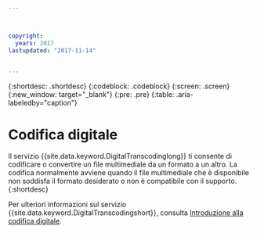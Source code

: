 ```yaml
---



copyright:
  years: 2017
lastupdated: "2017-11-14"


---
```


{:shortdesc: .shortdesc}
{:codeblock: .codeblock}
{:screen: .screen}
{:new_window: target="_blank"}
{:pre: .pre}
{:table: .aria-labeledby="caption"}


# Codifica digitale

Il servizio {{site.data.keyword.DigitalTranscodinglong}} ti consente di codificare o convertire un file multimediale da un formato a un altro. La codifica normalmente avviene quando il file multimediale che è disponibile non soddisfa il formato desiderato o non è compatibile con il supporto.
{:shortdesc}

Per ulteriori informazioni sul servizio {{site.data.keyword.DigitalTranscodingshort}}, consulta [Introduzione alla codifica digitale](/docs/infrastructure/digital-transcoding/tc_index.html).
